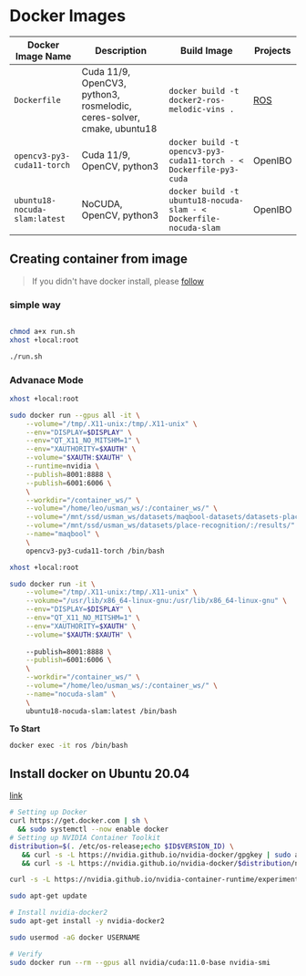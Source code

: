 # Docker Images

Docker Image Name | Description | Build Image | Projects
---------|----------|---------|--------
`Dockerfile` | Cuda 11/9, OpenCV3, python3, rosmelodic, ceres-solver, cmake, ubuntu18 | `docker build -t docker2-ros-melodic-vins .` | [ROS](http://wiki.ros.org/docker/Tutorials/Docker)
`opencv3-py3-cuda11-torch` | Cuda 11/9, OpenCV, python3 | `docker build -t opencv3-py3-cuda11-torch - < Dockerfile-py3-cuda` | OpenIBO 
`ubuntu18-nocuda-slam:latest` | NoCUDA, OpenCV, python3 | `docker build -t ubuntu18-nocuda-slam - < Dockerfile-nocuda-slam` | OpenIBO 


## Creating container from image

> If you didn't have docker install, please [follow](#install-docker-on-ubuntu-2004) 

### simple way

```sh

chmod a+x run.sh
xhost +local:root

./run.sh
```

### Advanace Mode

```sh
xhost +local:root

sudo docker run --gpus all -it \
    --volume="/tmp/.X11-unix:/tmp/.X11-unix" \
    --env="DISPLAY=$DISPLAY" \
    --env="QT_X11_NO_MITSHM=1" \
    --env="XAUTHORITY=$XAUTH" \
    --volume="$XAUTH:$XAUTH" \
    --runtime=nvidia \
    --publish=8001:8888 \
    --publish=6001:6006 \
    \
    --workdir="/container_ws/" \
    --volume="/home/leo/usman_ws/:/container_ws/" \
    --volume="/mnt/ssd/usman_ws/datasets/maqbool-datasets/datasets-place-recognition/:/dataset/" \
    --volume="/mnt/ssd/usman_ws/datasets/place-recognition/:/results/" \
    --name="maqbool" \
    \
    opencv3-py3-cuda11-torch /bin/bash

xhost +local:root

sudo docker run -it \
    --volume="/tmp/.X11-unix:/tmp/.X11-unix" \
    --vokume="/usr/lib/x86_64-linux-gnu:/usr/lib/x86_64-linux-gnu" \
    --env="DISPLAY=$DISPLAY" \
    --env="QT_X11_NO_MITSHM=1" \
    --env="XAUTHORITY=$XAUTH" \
    --volume="$XAUTH:$XAUTH" \
    
    --publish=8001:8888 \
    --publish=6001:6006 \
    \
    --workdir="/container_ws/" \
    --volume="/home/leo/usman_ws/:/container_ws/" \
    --name="nocuda-slam" \
    \
    ubuntu18-nocuda-slam:latest /bin/bash
```

**To Start**
```sh
docker exec -it ros /bin/bash
```

## Install docker on Ubuntu 20.04
[link](https://docs.nvidia.com/datacenter/cloud-native/container-toolkit/install-guide.html)

```sh
# Setting up Docker
curl https://get.docker.com | sh \
  && sudo systemctl --now enable docker
# Setting up NVIDIA Container Toolkit
distribution=$(. /etc/os-release;echo $ID$VERSION_ID) \
   && curl -s -L https://nvidia.github.io/nvidia-docker/gpgkey | sudo apt-key add - \
   && curl -s -L https://nvidia.github.io/nvidia-docker/$distribution/nvidia-docker.list | sudo tee /etc/apt/sources.list.d/nvidia-docker.list

curl -s -L https://nvidia.github.io/nvidia-container-runtime/experimental/$distribution/nvidia-container-runtime.list | sudo tee /etc/apt/sources.list.d/nvidia-container-runtime.list

sudo apt-get update

# Install nvidia-docker2
sudo apt-get install -y nvidia-docker2

sudo usermod -aG docker USERNAME

# Verify
sudo docker run --rm --gpus all nvidia/cuda:11.0-base nvidia-smi
```